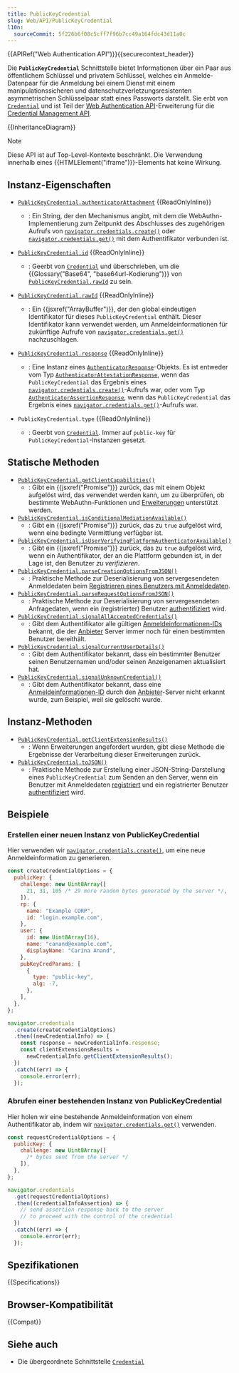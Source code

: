 ```yaml
---
title: PublicKeyCredential
slug: Web/API/PublicKeyCredential
l10n:
  sourceCommit: 5f226b6f08c5cff7f96b7cc49a164fdc43d11a0c
---
```


{{APIRef("Web Authentication API")}}{{securecontext_header}}

Die **`PublicKeyCredential`** Schnittstelle bietet Informationen über ein Paar aus öffentlichem Schlüssel und privatem Schlüssel, welches ein Anmelde-Datenpaar für die Anmeldung bei einem Dienst mit einem manipulationssicheren und datenschutzverletzungsresistenten asymmetrischen Schlüsselpaar statt eines Passworts darstellt. Sie erbt von [`Credential`](/de/docs/Web/API/Credential) und ist Teil der [Web Authentication API](/de/docs/Web/API/Web_Authentication_API)-Erweiterung für die [Credential Management API](/de/docs/Web/API/Credential_Management_API).

{{InheritanceDiagram}}

> [!NOTE]
> Diese API ist auf Top-Level-Kontexte beschränkt. Die Verwendung innerhalb eines {{HTMLElement("iframe")}}-Elements hat keine Wirkung.

## Instanz-Eigenschaften

- [`PublicKeyCredential.authenticatorAttachment`](/de/docs/Web/API/PublicKeyCredential/authenticatorAttachment) {{ReadOnlyInline}}

  - : Ein String, der den Mechanismus angibt, mit dem die WebAuthn-Implementierung zum Zeitpunkt des Abschlusses des zugehörigen Aufrufs von [`navigator.credentials.create()`](/de/docs/Web/API/CredentialsContainer/create) oder [`navigator.credentials.get()`](/de/docs/Web/API/CredentialsContainer/get) mit dem Authentifikator verbunden ist.

- [`PublicKeyCredential.id`](/de/docs/Web/API/PublicKeyCredential/id) {{ReadOnlyInline}}

  - : Geerbt von [`Credential`](/de/docs/Web/API/Credential) und überschrieben, um die {{Glossary("Base64", "base64url-Kodierung")}} von [`PublicKeyCredential.rawId`](/de/docs/Web/API/PublicKeyCredential/rawId) zu sein.

- [`PublicKeyCredential.rawId`](/de/docs/Web/API/PublicKeyCredential/rawId) {{ReadOnlyInline}}
  - : Ein {{jsxref("ArrayBuffer")}}, der den global eindeutigen Identifikator für dieses `PublicKeyCredential` enthält. Dieser Identifikator kann verwendet werden, um Anmeldeinformationen für zukünftige Aufrufe von [`navigator.credentials.get()`](/de/docs/Web/API/CredentialsContainer/get) nachzuschlagen.
- [`PublicKeyCredential.response`](/de/docs/Web/API/PublicKeyCredential/response) {{ReadOnlyInline}}
  - : Eine Instanz eines [`AuthenticatorResponse`](/de/docs/Web/API/AuthenticatorResponse)-Objekts. Es ist entweder vom Typ [`AuthenticatorAttestationResponse`](/de/docs/Web/API/AuthenticatorAttestationResponse), wenn das `PublicKeyCredential` das Ergebnis eines [`navigator.credentials.create()`](/de/docs/Web/API/CredentialsContainer/create)-Aufrufs war, oder vom Typ [`AuthenticatorAssertionResponse`](/de/docs/Web/API/AuthenticatorAssertionResponse), wenn das `PublicKeyCredential` das Ergebnis eines [`navigator.credentials.get()`](/de/docs/Web/API/CredentialsContainer/get)-Aufrufs war.
- `PublicKeyCredential.type` {{ReadOnlyInline}}
  - : Geerbt von [`Credential`](/de/docs/Web/API/Credential). Immer auf `public-key` für `PublicKeyCredential`-Instanzen gesetzt.

## Statische Methoden

- [`PublicKeyCredential.getClientCapabilities()`](/de/docs/Web/API/PublicKeyCredential/getClientCapabilities_static)
  - : Gibt ein {{jsxref("Promise")}} zurück, das mit einem Objekt aufgelöst wird, das verwendet werden kann, um zu überprüfen, ob bestimmte WebAuthn-Funktionen und [Erweiterungen](/de/docs/Web/API/Web_Authentication_API/WebAuthn_extensions) unterstützt werden.
- [`PublicKeyCredential.isConditionalMediationAvailable()`](/de/docs/Web/API/PublicKeyCredential/isConditionalMediationAvailable_static)
  - : Gibt ein {{jsxref("Promise")}} zurück, das zu `true` aufgelöst wird, wenn eine bedingte Vermittlung verfügbar ist.
- [`PublicKeyCredential.isUserVerifyingPlatformAuthenticatorAvailable()`](/de/docs/Web/API/PublicKeyCredential/isUserVerifyingPlatformAuthenticatorAvailable_static)
  - : Gibt ein {{jsxref("Promise")}} zurück, das zu `true` aufgelöst wird, wenn ein Authentifikator, der an die Plattform gebunden ist, in der Lage ist, den Benutzer _zu verifizieren_.
- [`PublicKeyCredential.parseCreationOptionsFromJSON()`](/de/docs/Web/API/PublicKeyCredential/parseCreationOptionsFromJSON_static)
  - : Praktische Methode zur Deserialisierung von servergesendeten Anmeldedaten beim [Registrieren eines Benutzers mit Anmeldedaten](/de/docs/Web/API/Web_Authentication_API#creating_a_key_pair_and_registering_a_user).
- [`PublicKeyCredential.parseRequestOptionsFromJSON()`](/de/docs/Web/API/PublicKeyCredential/parseRequestOptionsFromJSON_static)
  - : Praktische Methode zur Deserialisierung von servergesendeten Anfragedaten, wenn ein (registrierter) Benutzer [authentifiziert](/de/docs/Web/API/Web_Authentication_API#authenticating_a_user) wird.
- [`PublicKeyCredential.signalAllAcceptedCredentials()`](/de/docs/Web/API/PublicKeyCredential/signalAllAcceptedCredentials_static)
  - : Gibt dem Authentifikator alle gültigen [Anmeldeinformationen-IDs](/de/docs/Web/API/PublicKeyCredentialRequestOptions#id) bekannt, die der [Anbieter](https://en.wikipedia.org/wiki/Relying_party) Server immer noch für einen bestimmten Benutzer bereithält.
- [`PublicKeyCredential.signalCurrentUserDetails()`](/de/docs/Web/API/PublicKeyCredential/signalCurrentUserDetails_static)
  - : Gibt dem Authentifikator bekannt, dass ein bestimmter Benutzer seinen Benutzernamen und/oder seinen Anzeigenamen aktualisiert hat.
- [`PublicKeyCredential.signalUnknownCredential()`](/de/docs/Web/API/PublicKeyCredential/signalUnknownCredential_static)
  - : Gibt dem Authentifikator bekannt, dass eine [Anmeldeinformationen-ID](/de/docs/Web/API/PublicKeyCredentialRequestOptions#id) durch den [Anbieter](https://en.wikipedia.org/wiki/Relying_party)-Server nicht erkannt wurde, zum Beispiel, weil sie gelöscht wurde.

## Instanz-Methoden

- [`PublicKeyCredential.getClientExtensionResults()`](/de/docs/Web/API/PublicKeyCredential/getClientExtensionResults)
  - : Wenn Erweiterungen angefordert wurden, gibt diese Methode die Ergebnisse der Verarbeitung dieser Erweiterungen zurück.
- [`PublicKeyCredential.toJSON()`](/de/docs/Web/API/PublicKeyCredential/toJSON)
  - : Praktische Methode zur Erstellung einer JSON-String-Darstellung eines `PublicKeyCredential` zum Senden an den Server, wenn ein Benutzer mit Anmeldedaten [registriert](/de/docs/Web/API/Web_Authentication_API#creating_a_key_pair_and_registering_a_user) und ein registrierter Benutzer [authentifiziert](/de/docs/Web/API/Web_Authentication_API#authenticating_a_user) wird.

## Beispiele

### Erstellen einer neuen Instanz von PublicKeyCredential

Hier verwenden wir [`navigator.credentials.create()`](/de/docs/Web/API/CredentialsContainer/create), um eine neue Anmeldeinformation zu generieren.

```js
const createCredentialOptions = {
  publicKey: {
    challenge: new Uint8Array([
      21, 31, 105 /* 29 more random bytes generated by the server */,
    ]),
    rp: {
      name: "Example CORP",
      id: "login.example.com",
    },
    user: {
      id: new Uint8Array(16),
      name: "canand@example.com",
      displayName: "Carina Anand",
    },
    pubKeyCredParams: [
      {
        type: "public-key",
        alg: -7,
      },
    ],
  },
};

navigator.credentials
  .create(createCredentialOptions)
  .then((newCredentialInfo) => {
    const response = newCredentialInfo.response;
    const clientExtensionsResults =
      newCredentialInfo.getClientExtensionResults();
  })
  .catch((err) => {
    console.error(err);
  });
```

### Abrufen einer bestehenden Instanz von PublicKeyCredential

Hier holen wir eine bestehende Anmeldeinformation von einem Authentifikator ab, indem wir [`navigator.credentials.get()`](/de/docs/Web/API/CredentialsContainer/get) verwenden.

```js
const requestCredentialOptions = {
  publicKey: {
    challenge: new Uint8Array([
      /* bytes sent from the server */
    ]),
  },
};

navigator.credentials
  .get(requestCredentialOptions)
  .then((credentialInfoAssertion) => {
    // send assertion response back to the server
    // to proceed with the control of the credential
  })
  .catch((err) => {
    console.error(err);
  });
```

## Spezifikationen

{{Specifications}}

## Browser-Kompatibilität

{{Compat}}

## Siehe auch

- Die übergeordnete Schnittstelle [`Credential`](/de/docs/Web/API/Credential)
